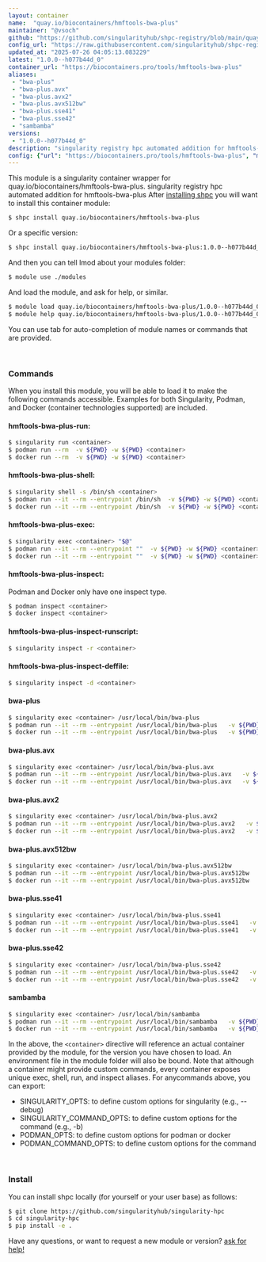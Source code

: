 ```yaml
---
layout: container
name:  "quay.io/biocontainers/hmftools-bwa-plus"
maintainer: "@vsoch"
github: "https://github.com/singularityhub/shpc-registry/blob/main/quay.io/biocontainers/hmftools-bwa-plus/container.yaml"
config_url: "https://raw.githubusercontent.com/singularityhub/shpc-registry/main/quay.io/biocontainers/hmftools-bwa-plus/container.yaml"
updated_at: "2025-07-26 04:05:13.083229"
latest: "1.0.0--h077b44d_0"
container_url: "https://biocontainers.pro/tools/hmftools-bwa-plus"
aliases:
 - "bwa-plus"
 - "bwa-plus.avx"
 - "bwa-plus.avx2"
 - "bwa-plus.avx512bw"
 - "bwa-plus.sse41"
 - "bwa-plus.sse42"
 - "sambamba"
versions:
 - "1.0.0--h077b44d_0"
description: "singularity registry hpc automated addition for hmftools-bwa-plus"
config: {"url": "https://biocontainers.pro/tools/hmftools-bwa-plus", "maintainer": "@vsoch", "description": "singularity registry hpc automated addition for hmftools-bwa-plus", "latest": {"1.0.0--h077b44d_0": "sha256:52f2858d7dc41038dac22756c31186541c0c4218287de16f41d013ff7452b273"}, "tags": {"1.0.0--h077b44d_0": "sha256:52f2858d7dc41038dac22756c31186541c0c4218287de16f41d013ff7452b273"}, "docker": "quay.io/biocontainers/hmftools-bwa-plus", "aliases": {"bwa-plus": "/usr/local/bin/bwa-plus", "bwa-plus.avx": "/usr/local/bin/bwa-plus.avx", "bwa-plus.avx2": "/usr/local/bin/bwa-plus.avx2", "bwa-plus.avx512bw": "/usr/local/bin/bwa-plus.avx512bw", "bwa-plus.sse41": "/usr/local/bin/bwa-plus.sse41", "bwa-plus.sse42": "/usr/local/bin/bwa-plus.sse42", "sambamba": "/usr/local/bin/sambamba"}}
---
```


This module is a singularity container wrapper for quay.io/biocontainers/hmftools-bwa-plus.
singularity registry hpc automated addition for hmftools-bwa-plus
After [installing shpc](#install) you will want to install this container module:


```bash
$ shpc install quay.io/biocontainers/hmftools-bwa-plus
```

Or a specific version:

```bash
$ shpc install quay.io/biocontainers/hmftools-bwa-plus:1.0.0--h077b44d_0
```

And then you can tell lmod about your modules folder:

```bash
$ module use ./modules
```

And load the module, and ask for help, or similar.

```bash
$ module load quay.io/biocontainers/hmftools-bwa-plus/1.0.0--h077b44d_0
$ module help quay.io/biocontainers/hmftools-bwa-plus/1.0.0--h077b44d_0
```

You can use tab for auto-completion of module names or commands that are provided.

<br>

### Commands

When you install this module, you will be able to load it to make the following commands accessible.
Examples for both Singularity, Podman, and Docker (container technologies supported) are included.

#### hmftools-bwa-plus-run:

```bash
$ singularity run <container>
$ podman run --rm  -v ${PWD} -w ${PWD} <container>
$ docker run --rm  -v ${PWD} -w ${PWD} <container>
```

#### hmftools-bwa-plus-shell:

```bash
$ singularity shell -s /bin/sh <container>
$ podman run --it --rm --entrypoint /bin/sh  -v ${PWD} -w ${PWD} <container>
$ docker run --it --rm --entrypoint /bin/sh  -v ${PWD} -w ${PWD} <container>
```

#### hmftools-bwa-plus-exec:

```bash
$ singularity exec <container> "$@"
$ podman run --it --rm --entrypoint ""  -v ${PWD} -w ${PWD} <container> "$@"
$ docker run --it --rm --entrypoint ""  -v ${PWD} -w ${PWD} <container> "$@"
```

#### hmftools-bwa-plus-inspect:

Podman and Docker only have one inspect type.

```bash
$ podman inspect <container>
$ docker inspect <container>
```

#### hmftools-bwa-plus-inspect-runscript:

```bash
$ singularity inspect -r <container>
```

#### hmftools-bwa-plus-inspect-deffile:

```bash
$ singularity inspect -d <container>
```


#### bwa-plus

```bash
$ singularity exec <container> /usr/local/bin/bwa-plus
$ podman run --it --rm --entrypoint /usr/local/bin/bwa-plus   -v ${PWD} -w ${PWD} <container> -c " $@"
$ docker run --it --rm --entrypoint /usr/local/bin/bwa-plus   -v ${PWD} -w ${PWD} <container> -c " $@"
```


#### bwa-plus.avx

```bash
$ singularity exec <container> /usr/local/bin/bwa-plus.avx
$ podman run --it --rm --entrypoint /usr/local/bin/bwa-plus.avx   -v ${PWD} -w ${PWD} <container> -c " $@"
$ docker run --it --rm --entrypoint /usr/local/bin/bwa-plus.avx   -v ${PWD} -w ${PWD} <container> -c " $@"
```


#### bwa-plus.avx2

```bash
$ singularity exec <container> /usr/local/bin/bwa-plus.avx2
$ podman run --it --rm --entrypoint /usr/local/bin/bwa-plus.avx2   -v ${PWD} -w ${PWD} <container> -c " $@"
$ docker run --it --rm --entrypoint /usr/local/bin/bwa-plus.avx2   -v ${PWD} -w ${PWD} <container> -c " $@"
```


#### bwa-plus.avx512bw

```bash
$ singularity exec <container> /usr/local/bin/bwa-plus.avx512bw
$ podman run --it --rm --entrypoint /usr/local/bin/bwa-plus.avx512bw   -v ${PWD} -w ${PWD} <container> -c " $@"
$ docker run --it --rm --entrypoint /usr/local/bin/bwa-plus.avx512bw   -v ${PWD} -w ${PWD} <container> -c " $@"
```


#### bwa-plus.sse41

```bash
$ singularity exec <container> /usr/local/bin/bwa-plus.sse41
$ podman run --it --rm --entrypoint /usr/local/bin/bwa-plus.sse41   -v ${PWD} -w ${PWD} <container> -c " $@"
$ docker run --it --rm --entrypoint /usr/local/bin/bwa-plus.sse41   -v ${PWD} -w ${PWD} <container> -c " $@"
```


#### bwa-plus.sse42

```bash
$ singularity exec <container> /usr/local/bin/bwa-plus.sse42
$ podman run --it --rm --entrypoint /usr/local/bin/bwa-plus.sse42   -v ${PWD} -w ${PWD} <container> -c " $@"
$ docker run --it --rm --entrypoint /usr/local/bin/bwa-plus.sse42   -v ${PWD} -w ${PWD} <container> -c " $@"
```


#### sambamba

```bash
$ singularity exec <container> /usr/local/bin/sambamba
$ podman run --it --rm --entrypoint /usr/local/bin/sambamba   -v ${PWD} -w ${PWD} <container> -c " $@"
$ docker run --it --rm --entrypoint /usr/local/bin/sambamba   -v ${PWD} -w ${PWD} <container> -c " $@"
```



In the above, the `<container>` directive will reference an actual container provided
by the module, for the version you have chosen to load. An environment file in the
module folder will also be bound. Note that although a container
might provide custom commands, every container exposes unique exec, shell, run, and
inspect aliases. For anycommands above, you can export:

 - SINGULARITY_OPTS: to define custom options for singularity (e.g., --debug)
 - SINGULARITY_COMMAND_OPTS: to define custom options for the command (e.g., -b)
 - PODMAN_OPTS: to define custom options for podman or docker
 - PODMAN_COMMAND_OPTS: to define custom options for the command

<br>

### Install

You can install shpc locally (for yourself or your user base) as follows:

```bash
$ git clone https://github.com/singularityhub/singularity-hpc
$ cd singularity-hpc
$ pip install -e .
```

Have any questions, or want to request a new module or version? [ask for help!](https://github.com/singularityhub/singularity-hpc/issues)